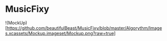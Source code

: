 # MusicFixy


!(MockUp)[https://github.com/beautifulBeast/MusicFixy/blob/master/Algorythm/Images.xcassets/Mockup.imageset/Mockup.png?raw=true]
